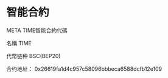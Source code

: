 # 智能合約

META TIME智能合約代碼

名稱       TIME

代幣链种 BSC(BEP20)

合约地址： 0x26619fa1d4c957c58096bbbeca6588dcfb12e109
